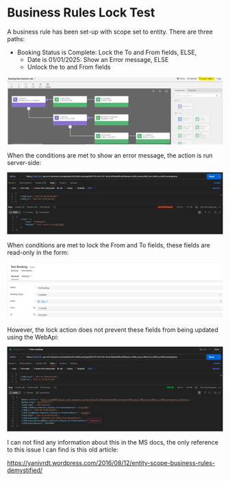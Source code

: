 # Business Rules Lock Test

A business rule has been set-up with scope set to entity. There are three paths:

- Booking Status is Complete: Lock the To and From fields, ELSE,
  - Date is 01/01/2025: Show an Error message, ELSE
  - Unlock the to and From fields

![declaration](./1_business_rule_declaration.png)

When the conditions are met to show an error message, the action is run
server-side:

![error](./2_error_action_fails.png)

When conditions are met to lock the From and To fields, these fields are
read-only in the form:

![lock](./3_lock_action_form_view.png)

However, the lock action does not prevent these fields from being updated using
the WebApi:

![lock](./4_lock_action_bypased.png)

I can not find any information about this in the MS docs, the only reference to
this issue I can find is this old article:

<https://yanivrdt.wordpress.com/2016/08/12/entity-scope-business-rules-demystified/>
